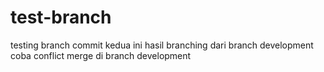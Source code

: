 # test-branch

testing branch
commit kedua
ini hasil branching dari branch development
coba conflict merge di branch development
